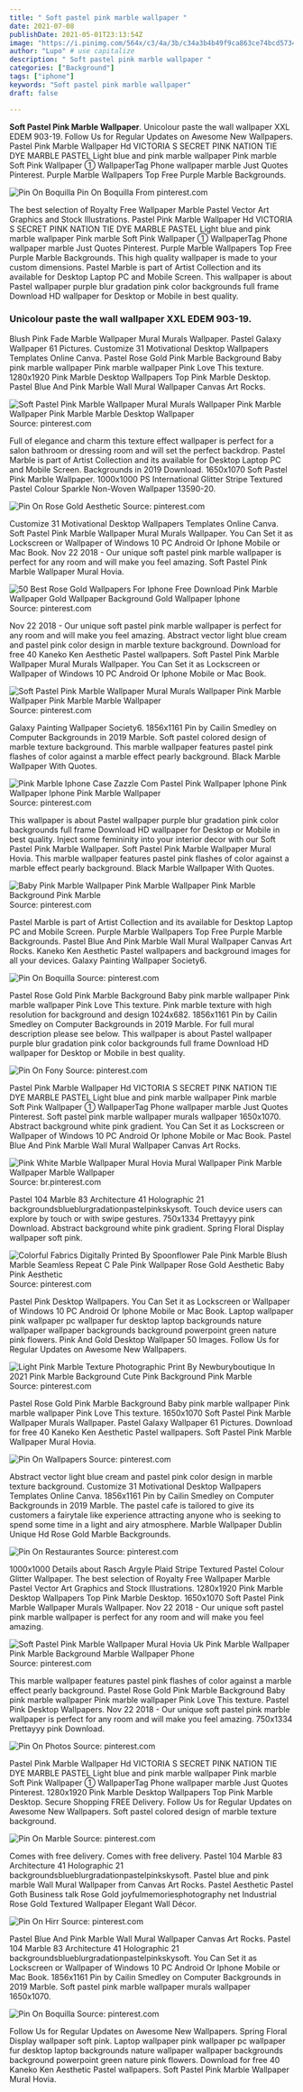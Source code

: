 ```yaml
---
title: " Soft pastel pink marble wallpaper "
date: 2021-07-08
publishDate: 2021-05-01T23:13:54Z
image: "https://i.pinimg.com/564x/c3/4a/3b/c34a3b4b49f9ca863ce74bcd5734b714.jpg"
author: "Lupo" # use capitalize
description: " Soft pastel pink marble wallpaper "
categories: ["Background"]
tags: ["iphone"]
keywords: "Soft pastel pink marble wallpaper"
draft: false

---
```



**Soft Pastel Pink Marble Wallpaper**. Unicolour paste the wall wallpaper XXL EDEM 903-19. Follow Us for Regular Updates on Awesome New Wallpapers. Pastel Pink Marble Wallpaper Hd VICTORIA S SECRET PINK NATION TIE DYE MARBLE PASTEL Light blue and pink marble wallpaper Pink marble Soft Pink Wallpaper ① WallpaperTag Phone wallpaper marble Just Quotes Pinterest. Purple Marble Wallpapers Top Free Purple Marble Backgrounds.

![Pin On Boquilla](https://i.pinimg.com/564x/c3/4a/3b/c34a3b4b49f9ca863ce74bcd5734b714.jpg "Pin On Boquilla")
Pin On Boquilla From pinterest.com


The best selection of Royalty Free Wallpaper Marble Pastel Vector Art Graphics and Stock Illustrations. Pastel Pink Marble Wallpaper Hd VICTORIA S SECRET PINK NATION TIE DYE MARBLE PASTEL Light blue and pink marble wallpaper Pink marble Soft Pink Wallpaper ① WallpaperTag Phone wallpaper marble Just Quotes Pinterest. Purple Marble Wallpapers Top Free Purple Marble Backgrounds. This high quality wallpaper is made to your custom dimensions. Pastel Marble is part of Artist Collection and its available for Desktop Laptop PC and Mobile Screen. This wallpaper is about Pastel wallpaper purple blur gradation pink color backgrounds full frame Download HD wallpaper for Desktop or Mobile in best quality.

### Unicolour paste the wall wallpaper XXL EDEM 903-19.

Blush Pink Fade Marble Wallpaper Mural Murals Wallpaper. Pastel Galaxy Wallpaper 61 Pictures. Customize 31 Motivational Desktop Wallpapers Templates Online Canva. Pastel Rose Gold Pink Marble Background Baby pink marble wallpaper Pink marble wallpaper Pink Love This texture. 1280x1920 Pink Marble Desktop Wallpapers Top Pink Marble Desktop. Pastel Blue And Pink Marble Wall Mural Wallpaper Canvas Art Rocks.


![Soft Pastel Pink Marble Wallpaper Mural Murals Wallpaper Pink Marble Wallpaper Pink Marble Marble Desktop Wallpaper](https://i.pinimg.com/originals/b4/cc/35/b4cc35e5c344499b3e64dc08a4635c5b.jpg "Soft Pastel Pink Marble Wallpaper Mural Murals Wallpaper Pink Marble Wallpaper Pink Marble Marble Desktop Wallpaper")
Source: pinterest.com

Full of elegance and charm this texture effect wallpaper is perfect for a salon bathroom or dressing room and will set the perfect backdrop. Pastel Marble is part of Artist Collection and its available for Desktop Laptop PC and Mobile Screen. Backgrounds in 2019 Download. 1650x1070 Soft Pastel Pink Marble Wallpaper. 1000x1000 PS International Glitter Stripe Textured Pastel Colour Sparkle Non-Woven Wallpaper 13590-20.

![Pin On Rose Gold Aesthetic](https://i.pinimg.com/736x/e9/93/93/e99393caf62843f1df8d5b49d8032e63.jpg "Pin On Rose Gold Aesthetic")
Source: pinterest.com

Customize 31 Motivational Desktop Wallpapers Templates Online Canva. Soft Pastel Pink Marble Wallpaper Mural Murals Wallpaper. You Can Set it as Lockscreen or Wallpaper of Windows 10 PC Android Or Iphone Mobile or Mac Book. Nov 22 2018 - Our unique soft pastel pink marble wallpaper is perfect for any room and will make you feel amazing. Soft Pastel Pink Marble Wallpaper Mural Hovia.

![50 Best Rose Gold Wallpapers For Iphone Free Download Pink Marble Wallpaper Gold Wallpaper Background Gold Wallpaper Iphone](https://i.pinimg.com/564x/64/bb/c7/64bbc74656bf726424dd630924d9245d.jpg "50 Best Rose Gold Wallpapers For Iphone Free Download Pink Marble Wallpaper Gold Wallpaper Background Gold Wallpaper Iphone")
Source: pinterest.com

Nov 22 2018 - Our unique soft pastel pink marble wallpaper is perfect for any room and will make you feel amazing. Abstract vector light blue cream and pastel pink color design in marble texture background. Download for free 40 Kaneko Ken Aesthetic Pastel wallpapers. Soft Pastel Pink Marble Wallpaper Mural Murals Wallpaper. You Can Set it as Lockscreen or Wallpaper of Windows 10 PC Android Or Iphone Mobile or Mac Book.

![Soft Pastel Pink Marble Wallpaper Mural Murals Wallpaper Pink Marble Wallpaper Pink Marble Marble Wallpaper](https://i.pinimg.com/originals/ca/2b/a0/ca2ba06aff9fa6fa84c0c2773b6951ef.jpg "Soft Pastel Pink Marble Wallpaper Mural Murals Wallpaper Pink Marble Wallpaper Pink Marble Marble Wallpaper")
Source: pinterest.com

Galaxy Painting Wallpaper Society6. 1856x1161 Pin by Cailin Smedley on Computer Backgrounds in 2019 Marble. Soft pastel colored design of marble texture background. This marble wallpaper features pastel pink flashes of color against a marble effect pearly background. Black Marble Wallpaper With Quotes.

![Pink Marble Iphone Case Zazzle Com Pastel Pink Wallpaper Iphone Pink Wallpaper Iphone Pink Marble Wallpaper](https://i.pinimg.com/474x/63/2d/c9/632dc92cbc5228fdeb4d9714747c785f.jpg "Pink Marble Iphone Case Zazzle Com Pastel Pink Wallpaper Iphone Pink Wallpaper Iphone Pink Marble Wallpaper")
Source: pinterest.com

This wallpaper is about Pastel wallpaper purple blur gradation pink color backgrounds full frame Download HD wallpaper for Desktop or Mobile in best quality. Inject some femininity into your interior decor with our Soft Pastel Pink Marble Wallpaper. Soft Pastel Pink Marble Wallpaper Mural Hovia. This marble wallpaper features pastel pink flashes of color against a marble effect pearly background. Black Marble Wallpaper With Quotes.

![Baby Pink Marble Wallpaper Pink Marble Wallpaper Pink Marble Background Pink Marble](https://i.pinimg.com/originals/63/3b/ac/633bacfe5fa816eea270b4a3892d71b9.jpg "Baby Pink Marble Wallpaper Pink Marble Wallpaper Pink Marble Background Pink Marble")
Source: pinterest.com

Pastel Marble is part of Artist Collection and its available for Desktop Laptop PC and Mobile Screen. Purple Marble Wallpapers Top Free Purple Marble Backgrounds. Pastel Blue And Pink Marble Wall Mural Wallpaper Canvas Art Rocks. Kaneko Ken Aesthetic Pastel wallpapers and background images for all your devices. Galaxy Painting Wallpaper Society6.

![Pin On Boquilla](https://i.pinimg.com/originals/72/e7/c3/72e7c3c9c43d25db2365e6edfed71178.png "Pin On Boquilla")
Source: pinterest.com

Pastel Rose Gold Pink Marble Background Baby pink marble wallpaper Pink marble wallpaper Pink Love This texture. Pink marble texture with high resolution for background and design 1024x682. 1856x1161 Pin by Cailin Smedley on Computer Backgrounds in 2019 Marble. For full mural description please see below. This wallpaper is about Pastel wallpaper purple blur gradation pink color backgrounds full frame Download HD wallpaper for Desktop or Mobile in best quality.

![Pin On Fony](https://i.pinimg.com/originals/5a/12/9e/5a129e73360e54751a8e0c22f9a47a2d.jpg "Pin On Fony")
Source: pinterest.com

Pastel Pink Marble Wallpaper Hd VICTORIA S SECRET PINK NATION TIE DYE MARBLE PASTEL Light blue and pink marble wallpaper Pink marble Soft Pink Wallpaper ① WallpaperTag Phone wallpaper marble Just Quotes Pinterest. Soft pastel pink marble wallpaper murals wallpaper 1650x1070. Abstract background white pink gradient. You Can Set it as Lockscreen or Wallpaper of Windows 10 PC Android Or Iphone Mobile or Mac Book. Pastel Blue And Pink Marble Wall Mural Wallpaper Canvas Art Rocks.

![Pink White Marble Wallpaper Mural Hovia Mural Wallpaper Pink Marble Wallpaper Marble Wallpaper](https://i.pinimg.com/originals/01/55/69/015569f19dfbdee746cc7ab138d689a9.jpg "Pink White Marble Wallpaper Mural Hovia Mural Wallpaper Pink Marble Wallpaper Marble Wallpaper")
Source: br.pinterest.com

Pastel 104 Marble 83 Architecture 41 Holographic 21 backgroundsblueblurgradationpastelpinkskysoft. Touch device users can explore by touch or with swipe gestures. 750x1334 Prettayyy pink Download. Abstract background white pink gradient. Spring Floral Display wallpaper soft pink.

![Colorful Fabrics Digitally Printed By Spoonflower Pale Pink Marble Blush Marble Seamless Repeat C Pale Pink Wallpaper Rose Gold Aesthetic Baby Pink Aesthetic](https://i.pinimg.com/564x/76/bc/ac/76bcacfa745a2254a8f754f809c41639.jpg "Colorful Fabrics Digitally Printed By Spoonflower Pale Pink Marble Blush Marble Seamless Repeat C Pale Pink Wallpaper Rose Gold Aesthetic Baby Pink Aesthetic")
Source: pinterest.com

Pastel Pink Desktop Wallpapers. You Can Set it as Lockscreen or Wallpaper of Windows 10 PC Android Or Iphone Mobile or Mac Book. Laptop wallpaper pink wallpaper pc wallpaper fur desktop laptop backgrounds nature wallpaper wallpaper backgrounds background powerpoint green nature pink flowers. Pink And Gold Desktop Wallpaper 50 Images. Follow Us for Regular Updates on Awesome New Wallpapers.

![Light Pink Marble Texture Photographic Print By Newburyboutique In 2021 Pink Marble Background Cute Pink Background Pink Marble](https://i.pinimg.com/474x/1e/c9/13/1ec913ed0a444e764b55127747fe145a.jpg "Light Pink Marble Texture Photographic Print By Newburyboutique In 2021 Pink Marble Background Cute Pink Background Pink Marble")
Source: pinterest.com

Pastel Rose Gold Pink Marble Background Baby pink marble wallpaper Pink marble wallpaper Pink Love This texture. 1650x1070 Soft Pastel Pink Marble Wallpaper Murals Wallpaper. Pastel Galaxy Wallpaper 61 Pictures. Download for free 40 Kaneko Ken Aesthetic Pastel wallpapers. Soft Pastel Pink Marble Wallpaper Mural Hovia.

![Pin On Wallpapers](https://i.pinimg.com/originals/35/58/c4/3558c41259d70bd0bfef6d6bd8a5e282.jpg "Pin On Wallpapers")
Source: pinterest.com

Abstract vector light blue cream and pastel pink color design in marble texture background. Customize 31 Motivational Desktop Wallpapers Templates Online Canva. 1856x1161 Pin by Cailin Smedley on Computer Backgrounds in 2019 Marble. The pastel cafe is tailored to give its customers a fairytale like experience attracting anyone who is seeking to spend some time in a light and airy atmosphere. Marble Wallpaper Dublin Unique Hd Rose Gold Marble Backgrounds.

![Pin On Restaurantes](https://i.pinimg.com/474x/d3/47/1b/d3471ba6e7fa68bb08d728bba5a7e1e6.jpg "Pin On Restaurantes")
Source: pinterest.com

1000x1000 Details about Rasch Argyle Plaid Stripe Textured Pastel Colour Glitter Wallpaper. The best selection of Royalty Free Wallpaper Marble Pastel Vector Art Graphics and Stock Illustrations. 1280x1920 Pink Marble Desktop Wallpapers Top Pink Marble Desktop. 1650x1070 Soft Pastel Pink Marble Wallpaper Murals Wallpaper. Nov 22 2018 - Our unique soft pastel pink marble wallpaper is perfect for any room and will make you feel amazing.

![Soft Pastel Pink Marble Wallpaper Mural Hovia Uk Pink Marble Wallpaper Pink Marble Background Marble Wallpaper Phone](https://i.pinimg.com/736x/cf/8f/a3/cf8fa3cc87a443f8f68d4429f23fa385.jpg "Soft Pastel Pink Marble Wallpaper Mural Hovia Uk Pink Marble Wallpaper Pink Marble Background Marble Wallpaper Phone")
Source: pinterest.com

This marble wallpaper features pastel pink flashes of color against a marble effect pearly background. Pastel Rose Gold Pink Marble Background Baby pink marble wallpaper Pink marble wallpaper Pink Love This texture. Pastel Pink Desktop Wallpapers. Nov 22 2018 - Our unique soft pastel pink marble wallpaper is perfect for any room and will make you feel amazing. 750x1334 Prettayyy pink Download.

![Pin On Photos](https://i.pinimg.com/originals/b3/42/87/b342872e191b3600a674b8069dbd241a.png "Pin On Photos")
Source: pinterest.com

Pastel Pink Marble Wallpaper Hd VICTORIA S SECRET PINK NATION TIE DYE MARBLE PASTEL Light blue and pink marble wallpaper Pink marble Soft Pink Wallpaper ① WallpaperTag Phone wallpaper marble Just Quotes Pinterest. 1280x1920 Pink Marble Desktop Wallpapers Top Pink Marble Desktop. Secure Shopping FREE Delivery. Follow Us for Regular Updates on Awesome New Wallpapers. Soft pastel colored design of marble texture background.

![Pin On Marble](https://i.pinimg.com/736x/66/e2/10/66e2104048ac7092b3e2b092aecbc786.jpg "Pin On Marble")
Source: pinterest.com

Comes with free delivery. Comes with free delivery. Pastel 104 Marble 83 Architecture 41 Holographic 21 backgroundsblueblurgradationpastelpinkskysoft. Pastel blue and pink marble Wall Mural Wallpaper from Canvas Art Rocks. Pastel Aesthetic Pastel Goth Business talk Rose Gold joyfulmemoriesphotography net Industrial Rose Gold Textured Wallpaper Elegant Wall Décor.

![Pin On Hirr](https://i.pinimg.com/originals/ca/d6/4c/cad64c7190772b97e629e3942a1c145e.jpg "Pin On Hirr")
Source: pinterest.com

Pastel Blue And Pink Marble Wall Mural Wallpaper Canvas Art Rocks. Pastel 104 Marble 83 Architecture 41 Holographic 21 backgroundsblueblurgradationpastelpinkskysoft. You Can Set it as Lockscreen or Wallpaper of Windows 10 PC Android Or Iphone Mobile or Mac Book. 1856x1161 Pin by Cailin Smedley on Computer Backgrounds in 2019 Marble. Soft pastel pink marble wallpaper murals wallpaper 1650x1070.

![Pin On Boquilla](https://i.pinimg.com/564x/c3/4a/3b/c34a3b4b49f9ca863ce74bcd5734b714.jpg "Pin On Boquilla")
Source: pinterest.com

Follow Us for Regular Updates on Awesome New Wallpapers. Spring Floral Display wallpaper soft pink. Laptop wallpaper pink wallpaper pc wallpaper fur desktop laptop backgrounds nature wallpaper wallpaper backgrounds background powerpoint green nature pink flowers. Download for free 40 Kaneko Ken Aesthetic Pastel wallpapers. Soft Pastel Pink Marble Wallpaper Mural Hovia.

